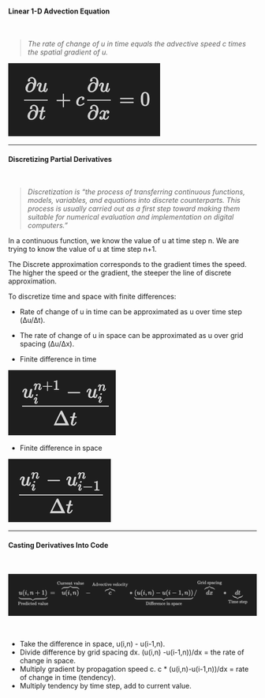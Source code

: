 #### Linear 1-D Advection Equation
<br>

> *The rate of change of $u$ in time equals the advective speed $c$ times the spatial gradient of $u$.*

![test](../public/Linear-1-D-Advection-Equation.png)

----
#### Discretizing Partial Derivatives
<br>

> *Discretization is “the process of transferring continuous functions, models, variables, and equations into discrete counterparts. This process is usually carried out as a first step toward making them suitable for numerical evaluation and implementation on digital computers.”*

In a continuous function, we know the value of u at time step n. We are trying to know the value of u at time step n+1.


The Discrete approximation corresponds to the gradient times the speed. The higher the speed or the gradient, the steeper the line of discrete approximation.

To discretize time and space with finite differences:

* Rate of change of u in time can be approximated as u over time step (Δu/Δt).
* The rate of change of u in space can be approximated as u over grid spacing (Δu/Δx). 

* Finite difference in time

![test](../public/Finite-Difference-Time.png)

* Finite difference in space

![test](../public/Finite-Difference-Space.png)

---

#### Casting Derivatives Into Code
<br>

![test](../public/Casting-Derivatives-Into-Code.png)

<br>

* Take the difference in space, u(i,n) - u(i-1,n).
* Divide difference by grid spacing dx. (u(i,n) -u(i-1,n))/dx = the rate of change in space.
* Multiply gradient by propagation speed c. c * (u(i,n)-u(i-1,n))/dx = rate of change in time (tendency).
* Multiply tendency by time step, add to current value.